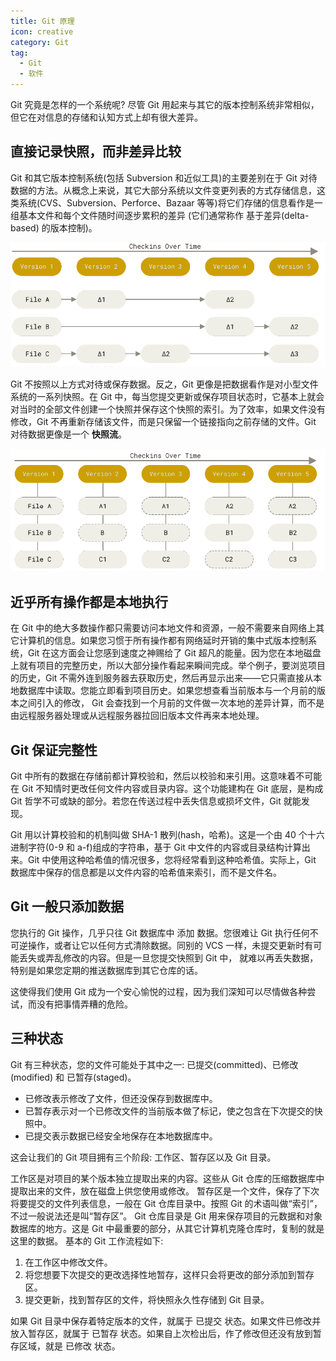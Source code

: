 ```yaml
---
title: Git 原理
icon: creative
category: Git
tag:
  - Git
  - 软件
---
```


Git 究竟是怎样的一个系统呢? 尽管 Git 用起来与其它的版本控制系统非常相似，但它在对信息的存储和认知方式上却有很大差异。

## 直接记录快照，而非差异比较

Git 和其它版本控制系统(包括 Subversion 和近似工具)的主要差别在于 Git 对待数据的方法。从概念上来说，其它大部分系统以文件变更列表的方式存储信息，这类系统(CVS、Subversion、Perforce、Bazaar 等等)将它们存储的信息看作是一组基本文件和每个文件随时间逐步累积的差异 (它们通常称作 基于差异(delta-based) 的版本控制)。

![基于差异](./assets/delta-based.png)

Git 不按照以上方式对待或保存数据。反之，Git 更像是把数据看作是对小型文件系统的一系列快照。在 Git 中，每当您提交更新或保存项目状态时，它基本上就会对当时的全部文件创建一个快照并保存这个快照的索引。为了效率，如果文件没有修改，Git 不再重新存储该文件，而是只保留一个链接指向之前存储的文件。Git 对待数据更像是一个 **快照流**。

![基于快照](./assets/snapshot.png)

## 近乎所有操作都是本地执行

在 Git 中的绝大多数操作都只需要访问本地文件和资源，一般不需要来自网络上其它计算机的信息。如果您习惯于所有操作都有网络延时开销的集中式版本控制系统，Git 在这方面会让您感到速度之神赐给了 Git 超凡的能量。因为您在本地磁盘上就有项目的完整历史，所以大部分操作看起来瞬间完成。举个例子，要浏览项目的历史，Git 不需外连到服务器去获取历史，然后再显示出来——它只需直接从本地数据库中读取。您能立即看到项目历史。如果您想查看当前版本与一个月前的版本之间引入的修改， Git 会查找到一个月前的文件做一次本地的差异计算，而不是由远程服务器处理或从远程服务器拉回旧版本文件再来本地处理。

## Git 保证完整性

Git 中所有的数据在存储前都计算校验和，然后以校验和来引用。这意味着不可能在 Git 不知情时更改任何文件内容或目录内容。这个功能建构在 Git 底层，是构成 Git 哲学不可或缺的部分。若您在传送过程中丢失信息或损坏文件，Git 就能发现。

Git 用以计算校验和的机制叫做 SHA-1 散列(hash，哈希)。这是一个由 40 个十六进制字符(0-9 和 a-f)组成的字符串，基于 Git 中文件的内容或目录结构计算出来。Git 中使用这种哈希值的情况很多，您将经常看到这种哈希值。实际上，Git 数据库中保存的信息都是以文件内容的哈希值来索引，而不是文件名。

## Git 一般只添加数据

您执行的 Git 操作，几乎只往 Git 数据库中 添加 数据。您很难让 Git 执行任何不可逆操作，或者让它以任何方式清除数据。同别的 VCS 一样，未提交更新时有可能丢失或弄乱修改的内容。但是一旦您提交快照到 Git 中， 就难以再丢失数据，特别是如果您定期的推送数据库到其它仓库的话。

这使得我们使用 Git 成为一个安心愉悦的过程，因为我们深知可以尽情做各种尝试，而没有把事情弄糟的危险。

## 三种状态

Git 有三种状态，您的文件可能处于其中之一: 已提交(committed)、已修改(modified) 和 已暂存(staged)。

- 已修改表示修改了文件，但还没保存到数据库中。
- 已暂存表示对一个已修改文件的当前版本做了标记，使之包含在下次提交的快照中。
- 已提交表示数据已经安全地保存在本地数据库中。

这会让我们的 Git 项目拥有三个阶段: 工作区、暂存区以及 Git 目录。

工作区是对项目的某个版本独立提取出来的内容。这些从 Git 仓库的压缩数据库中提取出来的文件，放在磁盘上供您使用或修改。
暂存区是一个文件，保存了下次将要提交的文件列表信息，一般在 Git 仓库目录中。按照 Git 的术语叫做“索引”，不过一般说法还是叫“暂存区”。
Git 仓库目录是 Git 用来保存项目的元数据和对象数据库的地方。这是 Git 中最重要的部分，从其它计算机克隆仓库时，复制的就是这里的数据。
基本的 Git 工作流程如下:

1. 在工作区中修改文件。
1. 将您想要下次提交的更改选择性地暂存，这样只会将更改的部分添加到暂存区。
1. 提交更新，找到暂存区的文件，将快照永久性存储到 Git 目录。

如果 Git 目录中保存着特定版本的文件，就属于 已提交 状态。如果文件已修改并放入暂存区，就属于 已暂存 状态。如果自上次检出后，作了修改但还没有放到暂存区域，就是 已修改 状态。
